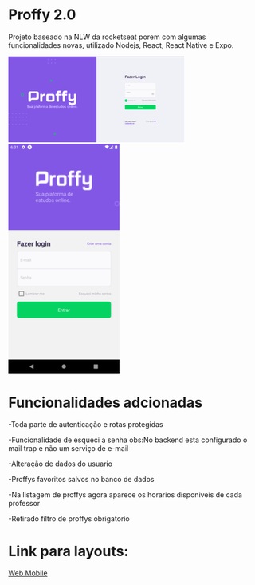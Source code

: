 # Proffy 2.0
Projeto baseado na NLW da rocketseat porem com algumas funcionalidades novas, utilizado Nodejs, React, React Native e Expo. 
<p >
<img src='.github/login.png' width='70%' />
<img src='.github/loginMobile.png' />
</p>

# Funcionalidades adcionadas
<p>-Toda parte de autenticação e rotas protegidas </p>
<p>-Funcionalidade de esqueci a senha  obs:No backend esta configurado o mail trap e não um serviço de e-mail</p>
<p>-Alteração de dados do usuario </p>
<p>-Proffys favoritos salvos no banco de dados </p>
<p>-Na listagem de proffys agora aparece os horarios disponiveis de cada professor </p>
<p>-Retirado filtro de proffys obrigatorio </p>


# Link para layouts:
<a href='https://www.figma.com/file/Agvethfp7FANyXDDU3LUfd/Proffy-Web-2.0'  target='_blank'>Web </a>
<a href='https://www.figma.com/file/txLoispZCXMeKWlNEcmxjY/Proffy-Mobile-2.0-(Copy)' target='_blank'> Mobile </a>
